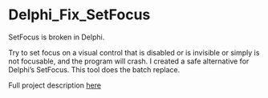 # Delphi_Fix_SetFocus

SetFocus is broken in Delphi. 

Try to set focus on a visual control that is disabled or is invisible or simply is not focusable, and the program will crash.
I created a safe alternative for Delphi’s SetFocus. This tool does the batch replace.

Full project description [here](https://gabrielmoraru.com/setfocus-is-broken-in-delphi/)
